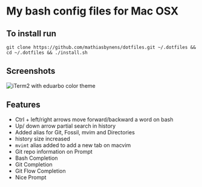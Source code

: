 My bash config files for Mac OSX
================================

To install run
--------------
    git clone https://github.com/mathiasbynens/dotfiles.git ~/.dotfiles && cd ~/.dotfiles && ./install.sh

Screenshots
-----------
![iTerm2 with eduarbo color theme](https://img.skitch.com/20110925-dt884m6bwnnqwc5dsrt2td4anc.png)

Features
--------
* Ctrl + left/right arrows move forward/backward a word on bash
* Up/ down arrow partial search in history
* Added alias for Git, Fossil, mvim and Directories
* history size increased
* `mvimt` alias added to add a new tab on macvim
* Git repo information on Prompt
* Bash Completion
* Git Completion
* Git Flow Completion
* Nice Prompt
